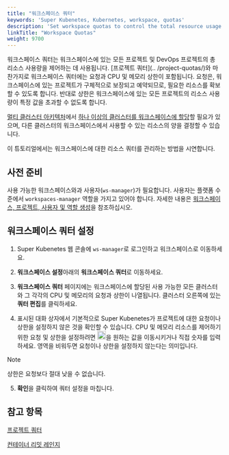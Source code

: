 ```yaml
---
title: "워크스페이스 쿼터"
keywords: 'Super Kubenetes, Kubernetes, workspace, quotas'
description: 'Set workspace quotas to control the total resource usage of projects and DevOps projects in a workspace.'
linkTitle: "Workspace Quotas"
weight: 9700
---
```


워크스페이스 쿼터는 워크스페이스에 있는 모든 프로젝트 및 DevOps 프로젝트의 총 리소스 사용량을 제어하는 데 사용됩니다. [프로젝트 쿼터](.. /project-quotas/)와 마찬가지로 워크스페이스 쿼터에는 요청과 CPU 및 메모리 상한이 포함됩니다. 요청은, 워크스페이스에 있는 프로젝트가 구체적으로 보장되고 예약되므로, 필요한 리소스를 확보할 수 있도록 합니다. 반대로 상한은 워크스페이스에 있는 모든 프로젝트의 리소스 사용량이 특정 값을 초과할 수 없도록 합니다.

[멀티 클러스터 아키텍처](../../multicluster-management/)에서 [하나 이상의 클러스터를 워크스페이스에 할당](../../cluster-administration/cluster-settings/cluster-visibility-and-authorization/)할 필요가 있으며, 다른 클러스터의 워크스페이스에서 사용할 수 있는 리소스의 양을 결정할 수 있습니다.

이 튜토리얼에서는 워크스페이스에 대한 리소스 쿼터를 관리하는 방법을 시연합니다.

## 사전 준비

사용 가능한 워크스페이스와과 사용자(`ws-manager`)가 필요합니다. 사용자는 플랫폼 수준에서 `workspaces-manager` 역할을 가지고 있어야 합니다. 자세한 내용은 [워크스페이스, 프로젝트, 사용자 및 역할 생성](../../quick-start/create-workspace-and-project/)을 참조하십시오.

## 워크스페이스 쿼터 설정

1. Super Kubenetes 웹 콘솔에 `ws-manager`로 로그인하고 워크스페이스로 이동하세요.

2. **워크스페이스 설정**아래의 **워크스페이스 쿼터**로 이동하세요.

3. **워크스페이스 쿼터** 페이지에는 워크스페이스에 할당된 사용 가능한 모든 클러스터와 그 각각의 CPU 및 메모리의 요청과 상한이 나열됩니다. 클러스터 오른쪽에 있는 **쿼터 편집**를 클릭하세요.

4. 표시된 대화 상자에서 기본적으로 Super Kubenetes가 프로젝트에 대한 요청이나 상한을 설정하지 않은 것을 확인할 수 있습니다. CPU 및 메모리 리소스를 제어하기 위한 요청 및 상한을 설정하려면 <img src="/dist/assets/docs/v3.3/common-icons/slider.png" width="20" alt="icon" />을 원하는 값을 이동시키거나 직접 숫자를 입력하세요. 영역을 비워두면 요청이나 상한을 설정하지 않는다는 의미입니다.

  <div className="notices note">
    <p>Note</p>
    <div>
      상한은 요청보다 절대 낮을 수 없습니다.
    </div>
  </div>

5. **확인**을 클릭하여 쿼터 설정을 마칩니다.

## 참고 항목

[프로젝트 쿼터](../project-quotas/)

[컨테이너 리밋 레인지](../../project-administration/container-limit-ranges/)
